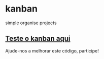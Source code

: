 # kanban
simple organise projects<br/>

[Teste o kanban aqui](https://shadowruge.github.io/kanban/)<br />
-- 
Ajude-nos a melhorar este código, participe!

